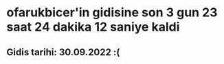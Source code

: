 # ofarukbicer'in gidisine son 3 gun 23 saat 24 dakika 12 saniye kaldi

## Gidis tarihi: 30.09.2022 :(
